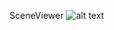 SceneViewer
![alt text](https://github.com/Kristina-Simakova/sceneviewer_intent_sample/blob/master/SceneViewerSettings.png "Demo")
